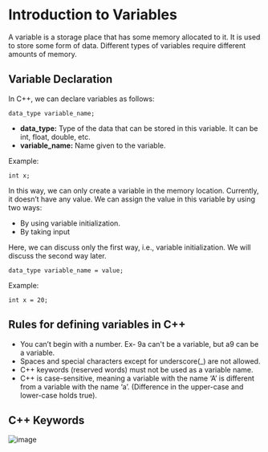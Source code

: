 # Introduction to Variables

A variable is a storage place that has some memory allocated to it. It is used to store some form of data. Different types of variables require different amounts of memory.

## Variable Declaration 

In C++, we can declare variables as follows:
```
data_type variable_name;
```
- **data_type:** Type of the data that can be stored in this variable. It can be int, float, double, etc.
- **variable_name:** Name given to the variable.

Example:
```
int x;
```
 
In this way, we can only create a variable in the memory location. Currently, it doesn’t have any value. We can assign the value in this variable by using two ways:
- By using variable initialization.
- By taking input

Here, we can discuss only the first way, i.e., variable initialization. We will discuss the second way later.
```
data_type variable_name = value;
```
Example:
```
int x = 20;
```

## Rules for defining variables in C++
- You can’t begin with a number. Ex- 9a can't be a variable, but a9 can be a variable.
- Spaces and special characters except for underscore(_) are not allowed.
- C++ keywords (reserved words) must not be used as a variable name.
- C++ is case-sensitive, meaning a variable with the name ‘A’ is different from a variable with the name ‘a’. (Difference in the upper-case and lower-case holds true).

## C++ Keywords
![image](https://github.com/tg-quocbao/Learn-Cpp/assets/105618730/38ad9dd6-5408-4455-b88b-8e49d1483fa4)

